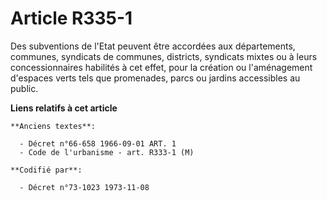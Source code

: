 # Article R335-1

Des subventions de l'Etat peuvent être accordées aux départements, communes, syndicats de communes, districts, syndicats
mixtes ou à leurs concessionnaires habilités à cet effet, pour la création ou l'aménagement d'espaces verts tels que
promenades, parcs ou jardins accessibles au public.

**Liens relatifs à cet article**

	**Anciens textes**:

	  - Décret n°66-658 1966-09-01 ART. 1
	  - Code de l'urbanisme - art. R333-1 (M)

	**Codifié par**:

	  - Décret n°73-1023 1973-11-08
